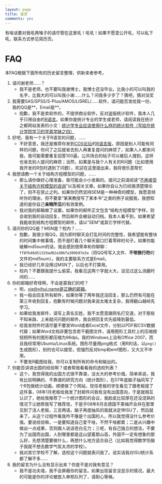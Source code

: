 ```yaml
---
layout: page
title: 留言
comments: yes
---
```


有啥话要对我吼两嗓子的请尽管在这里吼！吼吼！如果不愿意公开吼，可以私下吼，联系方式参见简历页。

# FAQ

本FAQ根据下面所有的历史留言整理，供新来者参考。
	
1. 请问谢老师……？
    - 我不是老师。也不要叫我谢博士，我博士还没毕业。比我小的可以叫我的名字，比我大的可以叫我小谢……什么？问我多少岁了？猜吧，猜对没奖
1. 我需要SAS/SPSS/S-Plus/AMOS/LISREL/……软件，请问能否发给我一份，我的QQ是\*\*，Email是\*\*。
    - 抱歉，我不是卖软件的，不提供商业软件，反对盗版统计软件，我本人几乎只用自由的[R语言](http://www.r-project.org)。如果你是统计专业的学生或老师，请阅读我在统计之都网站发表的小文：[统计学专业应该使用什么样的统计软件（写给在统计学院学习的学弟学妹之四）](http://cos.name/2008/11/which-statistical-software-should-we-use/)
1. 好吧，我有一个关于R语言的问题，……
    - 不好意思，我还是推荐你发到[COS论坛](http://cos.name/cn)的[R语言版](http://cos.name/cn/forum/15)，原因是别人可能有同样的问题，你问了之后就省去别人再重复提问的麻烦了，如果人人都来问我，我可能需要重复回答100遍，公共场合的帖子可以被后人搜到，这样也省去别人提问的麻烦；当然，如果是与我个人有关的R问题（比如使用我开发的R包时遇到了问题），欢迎在这里提出来，我将很乐意帮忙
1. 我想请教一个关于结构方程模型的问题，……
    - 那么请你做好心理准备，我可能会小小发飙的。提问之前请阅读“[不再接受关于结构方程模型的咨询](../2008/05/no-more-consultation-about-structural-equation-models/)”以及相关文章。如果你自认为已经搞清楚理论了，则不在禁止之列。如果你仍然坚持SEM是一种神奇的模型，我愿意倾听你的理由，但不要拿“某某教授写了某本书”之类的例子说服我，我想知道的是你自己**亲眼所见**的有效案例。
    - 我对我的邮箱做了设置，如果你的邮件正文包含“结构方程模型”字样，则会收到我的自动回复，然后邮件会被自动归档，我本人看不到，如果希望我能收到结构方程模型的邮件，请以“SEM”或其它字样代替。
1. 请问你的QQ是？MSN是？校内？……
    - 抱歉，我很少用QQ，因为即时聊天会打乱时间的完整性，我希望能有整块的时间集中做事情，而不是盯着几个聊天窗口打着零碎的句子。如果你能破解md5sum的话，我会感到很荣幸和你聊聊：`ff8fb48d51329ad82a306fa309b97e3a`（将QQ号写入文件、**不带换行符**的文件的md5sum）。我的主要联系方式是Email。
    - 我已经好几年没用过MSN了，以后也不打算用。
    - 校内？不要跟我提什么偷菜，我看见这两个字就火大，没见过这么消磨时间的……
1. 你的邮箱好奇怪啊，不会是蒙我们的吧？
    - 呃，xie@yihui.name是正确的邮箱。
    - 我一般会回复所有邮件，如果你等了两年我还没回复，那么仍然有可能在第三年收到回复。抱歉有时候问题对我来说太难太复杂，我得翻山越岭先学习。
    - 如果给我发邮件，请写上真名实姓，我不太愿意跟网名打交道，对于那些不知来路、上来就问问题的邮件，我会把回复优先级降到最低。
    - 给我发附件时请尽量不要发Word或者Excel文件，分别以PDF和CSV数据代替；如果Word文档非要包含若干截图文件，请用图形工具栏上的压缩按钮把所有的图形都压缩为96dpi。我的Windows上没有Office 2007，而且我经常用Ubuntu/Linux系统。图形尽量用png格式（用R的话，以`png()`生成图形），别的也可以接受，但强烈反对bmp和emf图形，又大又不中用。
    - 不要发R截图给我，你可以复制所有的命令和输出的。
1. 你能否讲讲出国的经验啊？或者帮我看看我的选校列表？
    - 这个，我觉得我的出国方式很不靠谱，没太大的参考价值。简单来说，我有比较明确的、不靠谱的研究方向（统计图形），在07年底脑子抽风写了个R包做统计动画，顺便做了个网站，现任老板的学生看见了跟老板提了这件事，08年1月老板给我发了封邮件问我有没有出国意向，于是就相互认识了，她给我推荐了一个统计图形的会议，我脸皮比较厚在还没混熟的情况下让她帮我写了推荐信，于是乎08年6月去德国不莱梅开会并在那里见到了活人老板，三言两语，脑子再度抽风的我就决定申ISU了，然后就来了。从这个过程咋看我咋不像是个出国的人，所以我觉得没什么参考价值。要说经验嘛，一是要知道自己爱干啥，不然干啥都累；二是从兴趣中做出一点成果，否则跟人说话苍白无力；三呢，有自己独立的想法，不要为了出国而出国，人到哪里都是这山望着那山高，外国不一定有想象的那么好，先想清楚要做什么，再想什么地方适合自己（比如我觉得数学伤脑子我就不想去数学气氛太浓的学校）。
    - 我对其它学校不了解，选校这个问题就表问我了。说实话我对ISU统计系都了解不多……
1. 我的留言为什么没有显示出来？你是不是对我有意见？
    - 我不是功夫墙，我不会屏蔽你的留言。如果出现留言没显示的情况，最大的可能是你的评论被放入审核队列了，请耐心等候。

